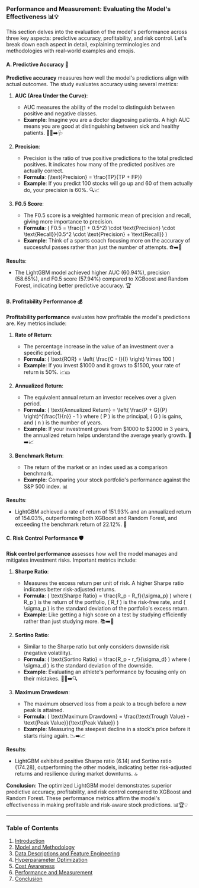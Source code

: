 ### Performance and Measurement: Evaluating the Model's Effectiveness 📊💡

This section delves into the evaluation of the model's performance across three key aspects: predictive accuracy, profitability, and risk control. Let's break down each aspect in detail, explaining terminologies and methodologies with real-world examples and emojis.

#### A. Predictive Accuracy 🎯

**Predictive accuracy** measures how well the model's predictions align with actual outcomes. The study evaluates accuracy using several metrics:

1. **AUC (Area Under the Curve)**:
   - AUC measures the ability of the model to distinguish between positive and negative classes.
   - **Example**: Imagine you are a doctor diagnosing patients. A high AUC means you are good at distinguishing between sick and healthy patients. 👩‍⚕️➡️🩺

2. **Precision**:
   - Precision is the ratio of true positive predictions to the total predicted positives. It indicates how many of the predicted positives are actually correct.
   - **Formula**: \(\text{Precision} = \frac{TP}{TP + FP}\)
   - **Example**: If you predict 100 stocks will go up and 60 of them actually do, your precision is 60%. 🔍📈

3. **F0.5 Score**:
   - The F0.5 score is a weighted harmonic mean of precision and recall, giving more importance to precision.
   - **Formula**: \( F0.5 = \frac{(1 + 0.5^2) \cdot \text{Precision} \cdot \text{Recall}}{0.5^2 \cdot \text{Precision} + \text{Recall}} \)
   - **Example**: Think of a sports coach focusing more on the accuracy of successful passes rather than just the number of attempts. ⚽➡️🎯

**Results**:
- The LightGBM model achieved higher AUC (60.94%), precision (58.65%), and F0.5 score (57.94%) compared to XGBoost and Random Forest, indicating better predictive accuracy. 🏆

#### B. Profitability Performance 💰

**Profitability performance** evaluates how profitable the model's predictions are. Key metrics include:

1. **Rate of Return**:
   - The percentage increase in the value of an investment over a specific period.
   - **Formula**: \( \text{ROR} = \left( \frac{C - I}{I} \right) \times 100 \)
   - **Example**: If you invest $1000 and it grows to $1500, your rate of return is 50%. 📈💵

2. **Annualized Return**:
   - The equivalent annual return an investor receives over a given period.
   - **Formula**: \( \text{Annualized Return} = \left( \frac{P + G}{P} \right)^{\frac{1}{n}} - 1 \)
   where \( P \) is the principal, \( G \) is gains, and \( n \) is the number of years.
   - **Example**: If your investment grows from $1000 to $2000 in 3 years, the annualized return helps understand the average yearly growth. 📅➡️📈

3. **Benchmark Return**:
   - The return of the market or an index used as a comparison benchmark.
   - **Example**: Comparing your stock portfolio's performance against the S&P 500 index. 📊

**Results**:
- LightGBM achieved a rate of return of 151.93% and an annualized return of 154.03%, outperforming both XGBoost and Random Forest, and exceeding the benchmark return of 22.12%. 🚀

#### C. Risk Control Performance 🛡️

**Risk control performance** assesses how well the model manages and mitigates investment risks. Important metrics include:

1. **Sharpe Ratio**:
   - Measures the excess return per unit of risk. A higher Sharpe ratio indicates better risk-adjusted returns.
   - **Formula**: \( \text{Sharpe Ratio} = \frac{R_p - R_f}{\sigma_p} \)
   where \( R_p \) is the return of the portfolio, \( R_f \) is the risk-free rate, and \( \sigma_p \) is the standard deviation of the portfolio's excess return.
   - **Example**: Like getting a high score on a test by studying efficiently rather than just studying more. 📚➡️🏅

2. **Sortino Ratio**:
   - Similar to the Sharpe ratio but only considers downside risk (negative volatility).
   - **Formula**: \( \text{Sortino Ratio} = \frac{R_p - r_f}{\sigma_d} \)
   where \( \sigma_d \) is the standard deviation of the downside.
   - **Example**: Evaluating an athlete's performance by focusing only on their mistakes. 🏃‍♂️➡️🔍

3. **Maximum Drawdown**:
   - The maximum observed loss from a peak to a trough before a new peak is attained.
   - **Formula**: \( \text{Maximum Drawdown} = \frac{\text{Trough Value} - \text{Peak Value}}{\text{Peak Value}} \)
   - **Example**: Measuring the steepest decline in a stock's price before it starts rising again. 📉➡️📈

**Results**:
- LightGBM exhibited positive Sharpe ratio (6.14) and Sortino ratio (174.28), outperforming the other models, indicating better risk-adjusted returns and resilience during market downturns. 🔝

**Conclusion**:
The optimized LightGBM model demonstrates superior predictive accuracy, profitability, and risk control compared to XGBoost and Random Forest. These performance metrics affirm the model's effectiveness in making profitable and risk-aware stock predictions. 📊🏆💡

---

### Table of Contents
1. [Introduction](https://github.com/aditya-saxena-7/Cost-Efficient-Stock-Forecasting-with-Enhanced-LightGBM/blob/master/Introduction.md)
2. [Model and Methodology](https://github.com/aditya-saxena-7/Cost-Efficient-Stock-Forecasting-with-Enhanced-LightGBM/blob/master/Model%20and%20Methodology.md)
3. [Data Descriptions and Feature Engineering](https://github.com/aditya-saxena-7/Cost-Efficient-Stock-Forecasting-with-Enhanced-LightGBM/blob/master/Data%20Descriptions%20and%20Feature%20Engineering.md)
4. [Hyperparameter Optimization](https://github.com/aditya-saxena-7/Cost-Efficient-Stock-Forecasting-with-Enhanced-LightGBM/blob/master/Hyperparameter%20Optimization.md)
5. [Cost Awareness](https://github.com/aditya-saxena-7/Cost-Efficient-Stock-Forecasting-with-Enhanced-LightGBM/blob/master/Cost%20Awareness.md)
6. [Performance and Measurement](https://github.com/aditya-saxena-7/Cost-Efficient-Stock-Forecasting-with-Enhanced-LightGBM/blob/master/Performance%20and%20Measurement.md)
7. [Conclusion](https://github.com/aditya-saxena-7/Cost-Efficient-Stock-Forecasting-with-Enhanced-LightGBM/blob/master/Conclusion.md)
